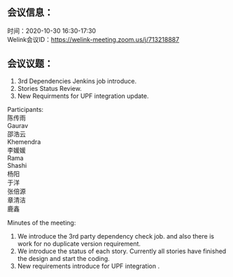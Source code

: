 会议信息：
------------

时间：2020-10-30 16:30-17:30  
Welink会议ID：https://welink-meeting.zoom.us/j/713218887


会议议题：
------------
 1. 3rd Dependencies Jenkins job introduce.
 2. Stories Status Review.
 3. New Requirments for UPF integration update.

Participants:    
陈传雨  
Gaurav  
邵浩云  
Khemendra  
李媛媛  
Rama  
Shashi   
杨阳  
于洋  
张倍源  
章清洁  
鹿鑫  

 
Minutes of the meeting:  

1. We introduce the 3rd party dependency check job. and also there is work for no duplicate version requirement.  
2. We introduce the status of each story. Currently all stories have finished the design and start the coding.  
3. New requirements introduce for UPF integration . 


